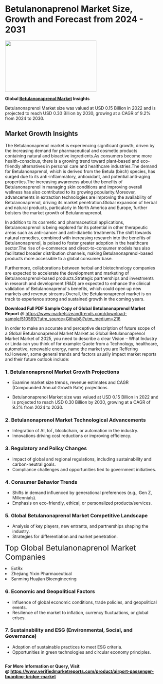 <H1>Betulanonaprenol Market Size, Growth and Forecast from 2024 - 2031</H1><img class="aligncenter size-medium wp-image-584254" src="https://thirdeyenews.in/wp-content/uploads/2024/09/Global-Market-Research-300x168.jpeg" alt="" width="300" height="168" /><p><strong>Global&nbsp;<a href="https://www.marketsizeandtrends.com/download-sample/510569/?utm_source=Github8j?utm_medium=216">Betulanonaprenol Market</a> Insights</strong></p><p>Betulanonaprenol Market size was valued at USD 0.15 Billion in 2022 and is projected to reach USD 0.30 Billion by 2030, growing at a CAGR of 9.2% from 2024 to 2030.</p><p><h2>Market Growth Insights</h2> <p>The Betulanonaprenol market is experiencing significant growth, driven by the increasing demand for pharmaceutical and cosmetic products containing natural and bioactive ingredients.As consumers become more health-conscious, there is a growing trend toward plant-based and eco-friendly alternatives in personal care and healthcare industries.The demand for Betulanonaprenol, which is derived from the Betula (birch) species, has surged due to its anti-inflammatory, antioxidant, and potential anti-aging properties.The increasing awareness about the benefits of Betulanonaprenol in managing skin conditions and improving overall wellness has also contributed to its growing popularity.Moreover, advancements in extraction technologies are improving the availability of Betulanonaprenol, driving its market penetration.Global expansion of herbal and natural products, particularly in North America and Europe, further bolsters the market growth of Betulanonaprenol.</p> <p>In addition to its cosmetic and pharmaceutical applications, Betulanonaprenol is being explored for its potential in other therapeutic areas such as anti-cancer and anti-diabetic treatments.The shift towards natural remedies, combined with increasing research into the benefits of Betulanonaprenol, is poised to foster greater adoption in the healthcare sector.The rise of e-commerce and direct-to-consumer models has also facilitated broader distribution channels, making Betulanonaprenol-based products more accessible to a global consumer base.</p> <p>Furthermore, collaborations between herbal and biotechnology companies are expected to accelerate the development and marketing of Betulanonaprenol-based products.Strategic partnerships and investments in research and development (R&D) are expected to enhance the clinical validation of Betulanonaprenol's benefits, which could open up new markets and revenue streams.Overall, the Betulanonaprenol market is on track to experience strong and sustained growth in the coming years.</p> <p><span class=""><strong>Download Full PDF Sample Copy of Global Betulanonaprenol Market Report</strong> @ <a href="https://www.marketsizeandtrends.com/download-sample/510569/?utm_source=Github8j?utm_medium=216" target="_blank">https://www.marketsizeandtrends.com/download-sample/510569/?utm_source=Github8j?utm_medium=216</a></span></p><p>In order to make an accurate and perceptive description of future scope of a Global&nbsp;Betulanonaprenol Market Market as Global&nbsp;Betulanonaprenol Market Market of 2025, you need to describe a clear Vision &ndash; What Industry or Linda can you think of for example: Quote from a Technology, healthcare, automotive, renewable energy, name the market you are Reffering to.However, some general trends and factors usually impact market reports and their future outlook include:</p><h3>1.&nbsp;<strong>Betulanonaprenol Market Growth Projections</strong></h3><ul><li>Examine market size trends, revenue estimates and CAGR (Compounded Annual Growth Rate) projections.</li><li><p>Betulanonaprenol Market size was valued at USD 0.15 Billion in 2022 and is projected to reach USD 0.30 Billion by 2030, growing at a CAGR of 9.2% from 2024 to 2030.</p></li></ul><h3>2.&nbsp;<strong>Betulanonaprenol Market Technological Advancements</strong></h3><ul><li>Integration of AI, IoT, blockchain, or automation in the industry.</li><li>Innovations driving cost reductions or improving efficiency.</li></ul><h3>3.&nbsp;<strong>Regulatory and Policy Changes</strong></h3><ul><li>Impact of global and regional regulations, including sustainability and carbon-neutral goals.</li><li>Compliance challenges and opportunities tied to government initiatives.</li></ul><h3>4.&nbsp;<strong>Consumer Behavior Trends</strong></h3><ul><li>Shifts in demand influenced by generational preferences (e.g., Gen Z, Millennials).</li><li>Emphasis on eco-friendly, ethical, or personalized products/services.</li></ul><h3>5.&nbsp;<strong>Global Betulanonaprenol Market Competitive Landscape</strong></h3><ul><li>Analysis of key players, new entrants, and partnerships shaping the industry.</li><li>Strategies for differentiation and market penetration.</li></ul><p data-pm-slice="1 1 []"><span style="color: inherit; font-family: inherit; font-size: 25px;">Top Global Betulanonaprenol Market Companies</span></p><div class="" data-test-id=""><p><li>ExtRx</li><li> Zhejiang Yixin Pharmaceutical</li><li> Sanming Huajian Bioengineering</li></p></div><h3>6.&nbsp;<strong>Economic and Geopolitical Factors</strong></h3><ul><li>Influence of global economic conditions, trade policies, and geopolitical events.</li><li>Resilience of the market to inflation, currency fluctuations, or global crises.</li></ul><h3>7.&nbsp;<strong>Sustainability and ESG (Environmental, Social, and Governance)</strong></h3><ul><li>Adoption of sustainable practices to meet ESG criteria.</li><li>Opportunities in green technologies and circular economy principles.</li></ul><h2><strong style="font-size: 14px;">For More Information or Query, Visit @&nbsp;</strong><a style="background-color: #ffffff; font-size: 14px;" href="https://www.marketsizeandtrends.com/report/betulanonaprenol-market/" target="_blank">https://www.verifiedmarketreports.com/product/airport-passenger-boarding-bridge-market</a></h2>